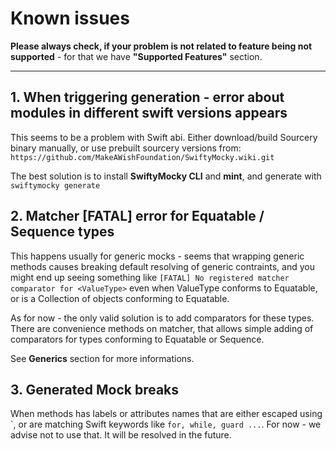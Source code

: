 # Known issues

**Please always check, if your problem is not related to feature being not supported** - for that we have **"Supported Features"** section.

-----

## 1. When triggering generation - error about modules in different swift versions appears

This seems to be a problem with Swift abi. Either download/build Sourcery binary manually, or use prebuilt sourcery versions from: `https://github.com/MakeAWishFoundation/SwiftyMocky.wiki.git`

The best solution is to install **SwiftyMocky CLI** and **mint**, and generate with `swiftymocky generate`

## 2. Matcher [FATAL] error for Equatable / Sequence types

This happens usually for generic mocks - seems that wrapping generic methods causes breaking default resolving of generic contraints, and you might end up seeing something like `[FATAL] No registered matcher comparator for <ValueType>` even when ValueType conforms to Equatable, or is a Collection of objects conforming to Equatable.

As for now - the only valid solution is to add comparators for these types. There are convenience methods on matcher, that allows simple adding of comparators for types conforming to Equatable or Sequence.

See **Generics** section for more informations.

## 3. Generated Mock breaks

When methods has labels or attributes names that are either escaped using  \`, or  are matching Swift keywords like `for, while, guard ...`. For now - we advise not to use that. It will be resolved in the future.
